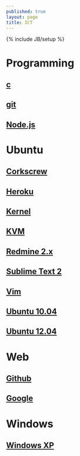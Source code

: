 ```yaml
---
published: true
layout: page
title: ICT
---
```


{% include JB/setup %}

# Programming

## [c](/programming/c)
## [git](/programming/git)
## [Node.js](/programming/nodejs)

# Ubuntu

## [Corkscrew](/ubuntu/corkscrew)
## [Heroku](/ubuntu/heroku)
## [Kernel](/ubuntu/kernel)
## [KVM](/ubuntu/kvm)
## [Redmine 2.x](/ubuntu/redmine)
## [Sublime Text 2](/ubuntu/sublime-text)
## [Vim](/ubuntu/vim)
## [Ubuntu 10.04](/ubuntu/ubuntu-10.04)
## [Ubuntu 12.04](/ubuntu/ubuntu-12.04)

# Web

## [Github](/web/github)
## [Google](/web/google)

# Windows

## [Windows XP](/windows/winxp)